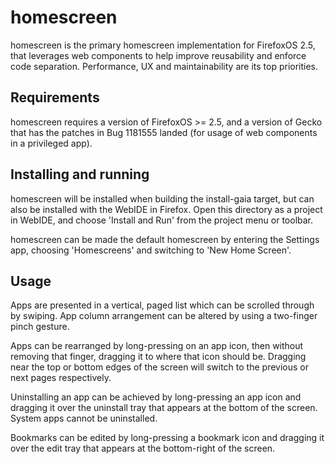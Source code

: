 # homescreen

homescreen is the primary homescreen implementation for FirefoxOS 2.5, that leverages web components to help improve reusability and enforce code separation. Performance, UX and maintainability are its top priorities.

## Requirements

homescreen requires a version of FirefoxOS >= 2.5, and a version of Gecko that has the patches in Bug 1181555 landed (for usage of web components in a privileged app).

## Installing and running

homescreen will be installed when building the install-gaia target, but can also be installed with the WebIDE in Firefox. Open this directory as a project in WebIDE, and choose 'Install and Run' from the project menu or toolbar.

homescreen can be made the default homescreen by entering the Settings app, choosing 'Homescreens' and switching to 'New Home Screen'.

## Usage

Apps are presented in a vertical, paged list which can be scrolled through by swiping. App column arrangement can be altered by using a two-finger pinch gesture.

Apps can be rearranged by long-pressing on an app icon, then without removing that finger, dragging it to where that icon should be. Dragging near the top or bottom edges of the screen will switch to the previous or next pages respectively.

Uninstalling an app can be achieved by long-pressing an app icon and dragging it over the uninstall tray that appears at the bottom of the screen. System apps cannot be uninstalled.

Bookmarks can be edited by long-pressing a bookmark icon and dragging it over the edit tray that appears at the bottom-right of the screen.
